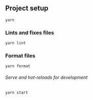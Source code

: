 ## Project setup

```
yarn
```

### Lints and fixes files

```
yarn lint
```

### Format files

```
yarn format
```

###### Serve and hot-reloads for development

```
yarn start
```
